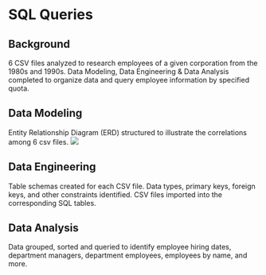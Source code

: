# SQL Queries

## Background

6 CSV files analyzed to research employees of a given corporation from the 1980s and 1990s. Data Modeling, Data Engineering & Data Analysis completed to organize data and query employee information by specified quota. 

## Data Modeling

Entity Relationship Diagram (ERD) structured to illustrate the correlations among 6 csv files.
![](Employee_ERD.png)

## Data Engineering

Table schemas created for each CSV file. Data types, primary keys, foreign keys, and other constraints identified.  CSV files imported into the corresponding SQL tables.

## Data Analysis

Data grouped, sorted and queried to identify employee hiring dates, department managers, department employees, employees by name, and more.
